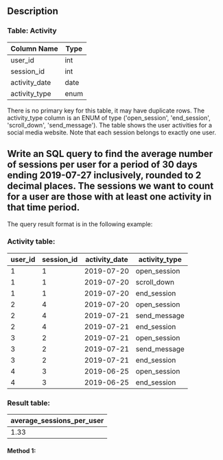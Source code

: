 ## Description

### Table: Activity

| Column Name   | Type |
| ------------- | ---- |
| user_id       | int  |
| session_id    | int  |
| activity_date | date |
| activity_type | enum |

There is no primary key for this table, it may have duplicate rows.
The activity_type column is an ENUM of type ('open_session', 'end_session', 'scroll_down', 'send_message').
The table shows the user activities for a social media website.
Note that each session belongs to exactly one user.

## Write an SQL query to find the average number of sessions per user for a period of 30 days ending 2019-07-27 inclusively, rounded to 2 decimal places. The sessions we want to count for a user are those with at least one activity in that time period.

The query result format is in the following example:

### Activity table:

| user_id | session_id | activity_date | activity_type |
| ------- | ---------- | ------------- | ------------- |
| 1       | 1          | 2019-07-20    | open_session  |
| 1       | 1          | 2019-07-20    | scroll_down   |
| 1       | 1          | 2019-07-20    | end_session   |
| 2       | 4          | 2019-07-20    | open_session  |
| 2       | 4          | 2019-07-21    | send_message  |
| 2       | 4          | 2019-07-21    | end_session   |
| 3       | 2          | 2019-07-21    | open_session  |
| 3       | 2          | 2019-07-21    | send_message  |
| 3       | 2          | 2019-07-21    | end_session   |
| 4       | 3          | 2019-06-25    | open_session  |
| 4       | 3          | 2019-06-25    | end_session   |

### Result table:

| average_sessions_per_user |
| ------------------------- |
| 1.33                      |

#### Method 1:

```sql

```
